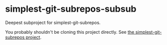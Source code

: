 # simplest-git-subrepos-subsub

Deepest subproject for simplest-git-subrepos.

You probably shouldn't be cloning this project directly.  See [the simplest-git-subrepos project](https://github.com/jmnavarrol/simplest-git-subrepos).
